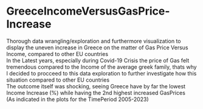 # GreeceIncomeVersusGasPrice-Increase
Thorough data wrangling/exploration and furthermore visualization to display the uneven increase in Greece on the matter of Gas Price Versus Income, compared to other EU countries  
In the Latest years, especially during Covid-19 Crisis the price of Gas felt tremendous compared to the Income of the average greek family, thats why I decided to     procceed to this data exploration to further investigate how this situation compared to other EU countries  
The outcome itself was shocking, seeing Greece have by far the lowest Income Increase (%) while having the 2nd highest increased GasPrices  
(As indicated in the plots for the TimePeriod 2005-2023)  
